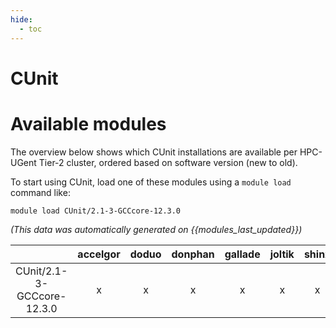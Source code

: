 ```yaml
---
hide:
  - toc
---
```


CUnit
=====

# Available modules


The overview below shows which CUnit installations are available per HPC-UGent Tier-2 cluster, ordered based on software version (new to old).

To start using CUnit, load one of these modules using a `module load` command like:

```shell
module load CUnit/2.1-3-GCCcore-12.3.0
```

*(This data was automatically generated on {{modules_last_updated}})*  

| |accelgor|doduo|donphan|gallade|joltik|shinx|
| :---: | :---: | :---: | :---: | :---: | :---: | :---: |
|CUnit/2.1-3-GCCcore-12.3.0|x|x|x|x|x|x|
